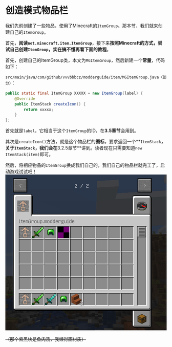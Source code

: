 # 创造模式物品栏

我们先前创建了一些物品，使用了Minecraft的`ItemGroup`。那本节，我们就来创建自己的`ItemGroup`。

首先，**阅读`net.minecraft.item.ItemGroup`**，接下来**按照Minecraft的方式，尝试自己创建`ItemGroup`，实在搞不懂再看下面的教程**。

首先，创建自己的ItemGroup类，本文为`MGItemGroup`，然后新建一个**常量**，代码如下：

`src/main/java/com/github/vvvbbbcz/modderguide/item/MGItemGroup.java（部分）`：

```java
public static final ItemGroup XXXXX = new ItemGroup(label) {
	@Override
	public ItemStack createIcon() {
		return xxxxx;
	}
};
```

首先就是`label`，它相当于这个`ItemGroup`的ID，在**3.5章节**会用到。

其次是`createIcon()`方法，就是这个物品栏的**图标**，要求返回一个**`ItemStack`**，关于`ItemStack`，我们会在**3.2.5章节**讲到。读者现在只需要知道`new ItemStack(item)`即可。

然后，将相应物品的`ItemGroup`换成我们自己的，我们自己的物品栏就完工了，启动游戏试试吧！  
![image](../../resources/3/3.2/3.2.4-1.png)

~~（那个紫黑块是鱼肉汤，我懒得画材质）~~